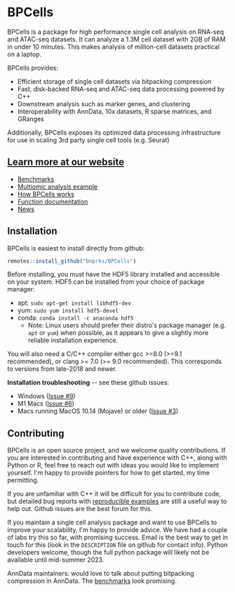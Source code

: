 # BPCells

BPCells is a package for high performance single cell analysis on RNA-seq and ATAC-seq datasets. It can analyze
a 1.3M cell dataset with 2GB of RAM in under 10 minutes. This makes analysis of million-cell datasets practical on a laptop.

BPCells provides:

  - Efficient storage of single cell datasets via bitpacking compression
  - Fast, disk-backed RNA-seq and ATAC-seq data processing powered by C++
  - Downstream analysis such as marker genes, and clustering
  - Interoperability with AnnData, 10x datasets, R sparse matrices, and GRanges

Additionally, BPCells exposes its optimized data processing infrastructure for use in scaling 3rd party single cell tools (e.g. Seurat)

## [Learn more at our website](https://bnprks.github.io/BPCells/)

- [Benchmarks](https://bnprks.github.io/BPCells/articles/web-only/benchmarks.html)
- [Multiomic analysis example](https://bnprks.github.io/BPCells/articles/pbmc3k.html)
- [How BPCells works](https://bnprks.github.io/BPCells/articles/web-only/how-it-works.html)
- [Function documentation](https://bnprks.github.io/BPCells/reference/index.html)
- [News](https://bnprks.github.io/BPCells/news/index.html)

## Installation
BPCells is easiest to install directly from github:

```R
remotes::install_github("bnprks/BPCells")
```
Before installing, you must have the HDF5 library installed and accessible on your system.
HDF5 can be installed from your choice of package manager:

- apt: `sudo apt-get install libhdf5-dev` 
- yum: `sudo yum install hdf5-devel`
- conda: `conda install -c anaconda hdf5` 
  - Note: Linux users should prefer their distro's package manager (e.g. `apt` or `yum`) when possible,
    as it appears to give a slightly more reliable installation experience.

You will also need a C/C++ compiler either gcc >=8.0 (>=9.1 recommended), or clang >= 7.0 (>= 9.0 recommended).
This corresponds to versions from late-2018 and newer.

**Installation troubleshooting** -- see these github issues:

- Windows ([Issue #9](https://github.com/bnprks/BPCells/issues/9#issuecomment-1489741180))
- M1 Macs ([Issue #6](https://github.com/bnprks/BPCells/issues/6#issuecomment-1476976677))
- Macs running MacOS 10.14 (Mojave) or older ([Issue #3](https://github.com/bnprks/BPCells/issues/3#issuecomment-1375238635))


## Contributing
BPCells is an open source project, and we welcome quality contributions. If you
are interested in contributing and have experience with C++, along with Python
or R, feel free to reach out with ideas you would like to implement yourself.
I'm happy to provide pointers for how to get started, my time permitting.

If you are unfamiliar with C++ it will be difficult for you to contribute code,
but detailed bug reports with
[reproducible examples](https://reprex.tidyverse.org/articles/reprex-dos-and-donts.html)
are still a useful way to help out. Github issues are the best forum for this.

If you maintain a single cell analysis package and want to use BPCells to
improve your scalability, I'm happy to provide advice. We have had a couple of labs
try this so far, with promising success. Email is the best way to get in touch
for this (look in the `DESCRIPTION` file on github for contact info). Python
developers welcome, though the full python package will likely not be
available until mid-summer 2023.

AnnData maintainers: would love to talk about putting bitpacking compression in
AnnData. The [benchmarks](https://bnprks.github.io/BPCells/articles/web-only/benchmarks.html#counts-matrices-rna-or-atac) look promising.